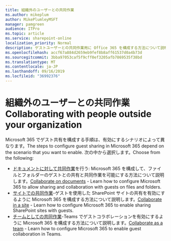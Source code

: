 ```yaml
---
title: 組織外のユーザーとの共同作業
ms.author: mikeplum
author: MikePlumleyMSFT
manager: pamgreen
audience: ITPro
ms.topic: article
ms.service: sharepoint-online
localization_priority: Normal
description: ゲストユーザーとの共同作業用に Office 365 を構成する方法について説明します。
ms.openlocfilehash: accf67a884d2659eb9fef8b8aff61537d0a4b73d
ms.sourcegitcommit: 3bba97053caf5f9cff0ef3205afb7869535f38bd
ms.translationtype: MT
ms.contentlocale: ja-JP
ms.lasthandoff: 09/16/2019
ms.locfileid: "36992376"
---
```

# <a name="collaborating-with-people-outside-your-organization"></a><span data-ttu-id="942d0-103">組織外のユーザーとの共同作業</span><span class="sxs-lookup"><span data-stu-id="942d0-103">Collaborating with people outside your organization</span></span>

<span data-ttu-id="942d0-104">Microsoft 365 でゲスト共有を構成する手順は、有効にするシナリオによって異なります。</span><span class="sxs-lookup"><span data-stu-id="942d0-104">The steps to configure guest sharing in Microsoft 365 depend on the scenario that you want to enable.</span></span> <span data-ttu-id="942d0-105">次の中から選択します。</span><span class="sxs-lookup"><span data-stu-id="942d0-105">Choose from the following:</span></span>

- <span data-ttu-id="942d0-106">[ドキュメントに対して共同作業](collaborate-on-documents.md)を行う: Microsoft 365 を構成して、ファイルとフォルダーのゲストとの共有と共同作業を可能にする方法について説明します。</span><span class="sxs-lookup"><span data-stu-id="942d0-106">[Collaborate on documents](collaborate-on-documents.md) - Learn how to configure Microsoft 365 to allow sharing and collaboration with guests on files and folders.</span></span>
- <span data-ttu-id="942d0-107">[サイトでの共同作業](collaborate-in-a-site.md)-ゲストを使用した SharePoint サイトの共有を有効にするように Microsoft 365 を構成する方法について説明します。</span><span class="sxs-lookup"><span data-stu-id="942d0-107">[Collaborate in a site](collaborate-in-a-site.md) - Learn how to configure Microsoft 365 to enable sharing SharePoint sites with guests.</span></span>
- <span data-ttu-id="942d0-108">[チームとしての共同作業](collaborate-as-a-team.md)-Teams でゲストコラボレーションを有効にするように Microsoft 365 を構成する方法について説明します。</span><span class="sxs-lookup"><span data-stu-id="942d0-108">[Collaborate as a team](collaborate-as-a-team.md) - Learn how to configure Microsoft 365 to enable guest collaboration in Teams.</span></span>


